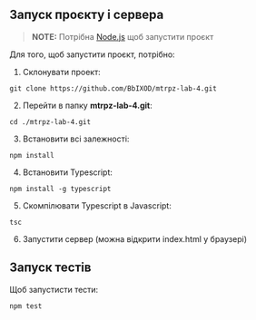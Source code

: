 ## Запуск проєкту і сервера

> **NOTE:** Потрібна [Node.js](https://nodejs.org/en/download) щоб запустити проєкт

Для того, щоб запустити проєкт, потрібно:

1. Склонувати проект:
```
git clone https://github.com/BbIXOD/mtrpz-lab-4.git
```

2. Перейти в папку **mtrpz-lab-4.git**:
```
cd ./mtrpz-lab-4.git
```

3. Встановити всі залежності:
```
npm install
```

4. Встановити Typescript:
```
npm install -g typescript
```

5. Скомпілювати Typescript в Javascript:
```
tsc
```

6. Запустити сервер (можна відкрити index.html у браузері)

## Запуск тестів

Щоб запустисти тести:
```
npm test
```